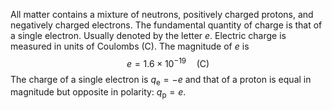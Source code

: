 All matter contains a mixture of neutrons, positively charged protons, and negatively charged electrons. The fundamental quantity of charge is that of a single electron. Usually denoted by the letter $e$. Electric charge is measured in units of Coulombs ($\text{C}$). The magnitude of $e$ is
$$e = 1.6 \times 10^{-19} \quad \text{(C)}$$
The charge of a single electron is $q_{\text{e}}=-e$ and that of a proton is equal in magnitude but opposite in polarity: $q_{\text{p}}=e$.